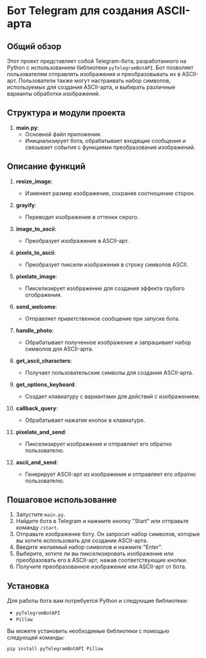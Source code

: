 # Бот Telegram для создания ASCII-арта

## Общий обзор

Этот проект представляет собой Telegram-бота, разработанного на Python с использованием библиотеки `pyTelegramBotAPI`. Бот позволяет пользователям отправлять изображения и преобразовывать их в ASCII-арт. Пользователи также могут настраивать набор символов, используемых для создания ASCII-арта, и выбирать различные варианты обработки изображений.

## Структура и модули проекта

1. **main.py**:
   - Основной файл приложения.
   - Инициализирует бота, обрабатывает входящие сообщения и связывает события с функциями преобразования изображений.

## Описание функций

1. **resize_image**:
   - Изменяет размер изображения, сохраняя соотношение сторон.

2. **grayify**:
   - Переводит изображение в оттенки серого.

3. **image_to_ascii**:
   - Преобразует изображение в ASCII-арт.

4. **pixels_to_ascii**:
   - Преобразует пиксели изображения в строку символов ASCII.

5. **pixelate_image**:
   - Пикселизирует изображение для создания эффекта грубого отображения.

6. **send_welcome**:
   - Отправляет приветственное сообщение при запуске бота.

7. **handle_photo**:
   - Обрабатывает полученное изображение и запрашивает набор символов для ASCII-арта.

8. **get_ascii_characters**:
   - Получает пользовательские символы для создания ASCII-арта.

9. **get_options_keyboard**:
   - Создает клавиатуру с вариантами для действий с изображением.

10. **callback_query**:
    - Обрабатывает нажатия кнопок в клавиатуре.

11. **pixelate_and_send**:
    - Пикселизирует изображение и отправляет его обратно пользователю.

12. **ascii_and_send**:
    - Генерирует ASCII-арт из изображения и отправляет его обратно пользователю.

## Пошаговое использование

1. Запустите `main.py`.
2. Найдите бота в Telegram и нажмите кнопку "Start" или отправьте команду `/start`.
3. Отправьте изображение боту. Он запросит набор символов, которые вы хотите использовать для создания ASCII-арта.
4. Введите желаемый набор символов и нажмите "Enter".
5. Выберите, хотите ли вы пикселизировать изображение или преобразовать его в ASCII-арт, нажав соответствующие кнопки.
6. Получите преобразованное изображение или ASCII-арт от бота.

## Установка

Для работы бота вам потребуется Python и следующие библиотеки:

- `pyTelegramBotAPI`
- `Pillow`

Вы можете установить необходимые библиотеки с помощью следующей команды:

```bash
pip install pyTelegramBotAPI Pillow
